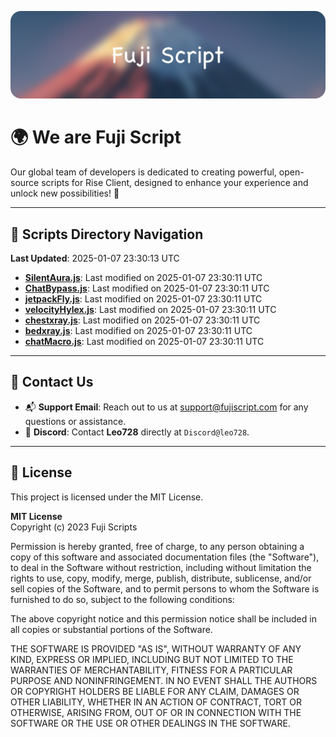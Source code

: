 ![Banner](.github/b.webp)

# 🌍 **We are Fuji Script**

Our global team of developers is dedicated to creating powerful, open-source scripts for Rise Client, designed to enhance your experience and unlock new possibilities! 🌟

---
<!-- SCRIPTS_NAVIGATION_START -->
## 📂 **Scripts Directory Navigation**

**Last Updated**: 2025-01-07 23:30:13 UTC

- **[SilentAura.js](scripts/SilentAura.js)**: Last modified on 2025-01-07 23:30:11 UTC
- **[ChatBypass.js](scripts/ChatBypass.js)**: Last modified on 2025-01-07 23:30:11 UTC
- **[jetpackFly.js](scripts/jetpackFly.js)**: Last modified on 2025-01-07 23:30:11 UTC
- **[velocityHylex.js](scripts/velocityHylex.js)**: Last modified on 2025-01-07 23:30:11 UTC
- **[chestxray.js](scripts/chestxray.js)**: Last modified on 2025-01-07 23:30:11 UTC
- **[bedxray.js](scripts/bedxray.js)**: Last modified on 2025-01-07 23:30:11 UTC
- **[chatMacro.js](scripts/chatMacro.js)**: Last modified on 2025-01-07 23:30:11 UTC

<!-- SCRIPTS_NAVIGATION_END -->

---

## 💬 **Contact Us**  
- 📬 **Support Email**: Reach out to us at [support@fujiscript.com](mailto:support@fujiscript.com) for any questions or assistance.  
- 💬 **Discord**: Contact **Leo728** directly at `Discord@leo728`.

---

## 📜 **License**

This project is licensed under the MIT License.  

**MIT License**  
Copyright (c) 2023 Fuji Scripts  

Permission is hereby granted, free of charge, to any person obtaining a copy of this software and associated documentation files (the "Software"), to deal in the Software without restriction, including without limitation the rights to use, copy, modify, merge, publish, distribute, sublicense, and/or sell copies of the Software, and to permit persons to whom the Software is furnished to do so, subject to the following conditions:  

The above copyright notice and this permission notice shall be included in all copies or substantial portions of the Software.  

THE SOFTWARE IS PROVIDED "AS IS", WITHOUT WARRANTY OF ANY KIND, EXPRESS OR IMPLIED, INCLUDING BUT NOT LIMITED TO THE WARRANTIES OF MERCHANTABILITY, FITNESS FOR A PARTICULAR PURPOSE AND NONINFRINGEMENT. IN NO EVENT SHALL THE AUTHORS OR COPYRIGHT HOLDERS BE LIABLE FOR ANY CLAIM, DAMAGES OR OTHER LIABILITY, WHETHER IN AN ACTION OF CONTRACT, TORT OR OTHERWISE, ARISING FROM, OUT OF OR IN CONNECTION WITH THE SOFTWARE OR THE USE OR OTHER DEALINGS IN THE SOFTWARE.  
